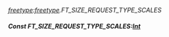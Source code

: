 _[freetype](../../modules/freetype/freetype-module.md):[freetype](../../modules/freetype/freetype-module.md).FT\_SIZE\_REQUEST\_TYPE\_SCALES_
##### Const FT\_SIZE\_REQUEST\_TYPE\_SCALES:[Int](../../modules/wonkey/wonkey-types-int.md)
